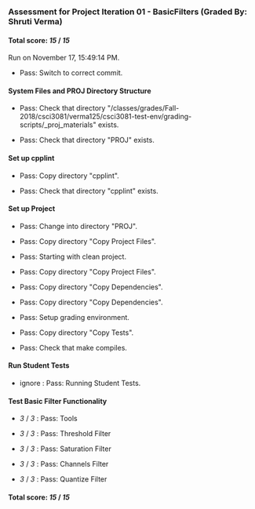 ### Assessment for Project Iteration 01 - BasicFilters (Graded By: Shruti Verma)

#### Total score: _15_ / _15_

Run on November 17, 15:49:14 PM.

+ Pass: Switch to correct commit.




#### System Files and PROJ Directory Structure

+ Pass: Check that directory "/classes/grades/Fall-2018/csci3081/verma125/csci3081-test-env/grading-scripts/_proj_materials" exists.

+ Pass: Check that directory "PROJ" exists.


#### Set up cpplint

+ Pass: Copy directory "cpplint".



+ Pass: Check that directory "cpplint" exists.


#### Set up Project

+ Pass: Change into directory "PROJ".

+ Pass: Copy directory "Copy Project Files".



+ Pass: Starting with clean project.



+ Pass: Copy directory "Copy Project Files".



+ Pass: Copy directory "Copy Dependencies".



+ Pass: Copy directory "Copy Dependencies".



+ Pass: Setup grading environment.



+ Pass: Copy directory "Copy Tests".



+ Pass: Check that make compiles.




#### Run Student Tests

+  ignore : Pass: Running Student Tests.




#### Test Basic Filter Functionality

+  _3_ / _3_ : Pass: Tools



+  _3_ / _3_ : Pass: Threshold Filter



+  _3_ / _3_ : Pass: Saturation Filter



+  _3_ / _3_ : Pass: Channels Filter



+  _3_ / _3_ : Pass: Quantize Filter



#### Total score: _15_ / _15_

